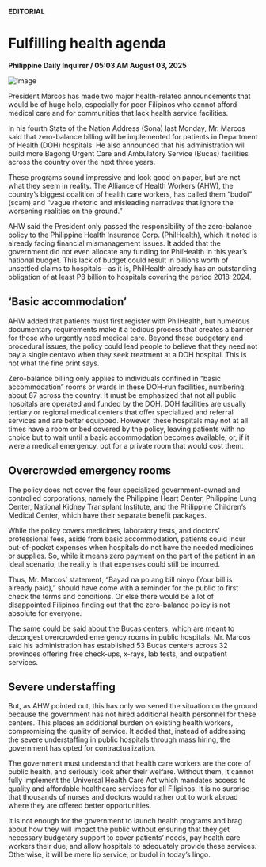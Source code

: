 **EDITORIAL**

# Fulfilling health agenda

****Philippine Daily Inquirer / 05:03 AM August 03, 2025****

![Image](https://raw.githubusercontent.com/github-jl14/scrapy_api/refs/heads/main/images/editorial08032025.png)

President Marcos has made two major health-related announcements that would be of huge help, especially for poor Filipinos who cannot afford medical care and for communities that lack health service facilities.

In his fourth State of the Nation Address (Sona) last Monday, Mr. Marcos said that zero-balance billing will be implemented for patients in Department of Health (DOH) hospitals. He also announced that his administration will build more Bagong Urgent Care and Ambulatory Service (Bucas) facilities across the country over the next three years.

These programs sound impressive and look good on paper, but are not what they seem in reality. The Alliance of Health Workers (AHW), the country’s biggest coalition of health care workers, has called them “budol” (scam) and “vague rhetoric and misleading narratives that ignore the worsening realities on the ground.”

AHW said the President only passed the responsibility of the zero-balance policy to the Philippine Health Insurance Corp. (PhilHealth), which it noted is already facing financial mismanagement issues. It added that the government did not even allocate any funding for PhilHealth in this year’s national budget. This lack of budget could result in billions worth of unsettled claims to hospitals—as it is, PhilHealth already has an outstanding obligation of at least P8 billion to hospitals covering the period 2018-2024.

## ‘Basic accommodation’

AHW added that patients must first register with PhilHealth, but numerous documentary requirements make it a tedious process that creates a barrier for those who urgently need medical care. Beyond these budgetary and procedural issues, the policy could lead people to believe that they need not pay a single centavo when they seek treatment at a DOH hospital. This is not what the fine print says.

Zero-balance billing only applies to individuals confined in “basic accommodation” rooms or wards in these DOH-run facilities, numbering about 87 across the country. It must be emphasized that not all public hospitals are operated and funded by the DOH. DOH facilities are usually tertiary or regional medical centers that offer specialized and referral services and are better equipped. However, these hospitals may not at all times have a room or bed covered by the policy, leaving patients with no choice but to wait until a basic accommodation becomes available, or, if it were a medical emergency, opt for a private room that would cost them.

## Overcrowded emergency rooms

The policy does not cover the four specialized government-owned and controlled corporations, namely the Philippine Heart Center, Philippine Lung Center, National Kidney Transplant Institute, and the Philippine Children’s Medical Center, which have their separate benefit packages.

While the policy covers medicines, laboratory tests, and doctors’ professional fees, aside from basic accommodation, patients could incur out-of-pocket expenses when hospitals do not have the needed medicines or supplies. So, while it means zero payment on the part of the patient in an ideal scenario, the reality is that expenses could still be incurred.

Thus, Mr. Marcos’ statement, “Bayad na po ang bill ninyo (Your bill is already paid),” should have come with a reminder for the public to first check the terms and conditions. Or else there would be a lot of disappointed Filipinos finding out that the zero-balance policy is not absolute for everyone.

The same could be said about the Bucas centers, which are meant to decongest overcrowded emergency rooms in public hospitals. Mr. Marcos said his administration has established 53 Bucas centers across 32 provinces offering free check-ups, x-rays, lab tests, and outpatient services.

## Severe understaffing

But, as AHW pointed out, this has only worsened the situation on the ground because the government has not hired additional health personnel for these centers. This places an additional burden on existing health workers, compromising the quality of service. It added that, instead of addressing the severe understaffing in public hospitals through mass hiring, the government has opted for contractualization.

The government must understand that health care workers are the core of public health, and seriously look after their welfare. Without them, it cannot fully implement the Universal Health Care Act which mandates access to quality and affordable healthcare services for all Filipinos. It is no surprise that thousands of nurses and doctors would rather opt to work abroad where they are offered better opportunities.

It is not enough for the government to launch health programs and brag about how they will impact the public without ensuring that they get necessary budgetary support to cover patients’ needs, pay health care workers their due, and allow hospitals to adequately provide these services. Otherwise, it will be mere lip service, or budol in today’s lingo.